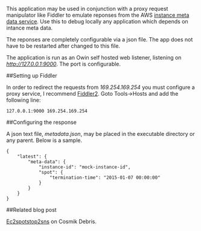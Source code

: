 This application may be used in conjunction with a proxy request manipulator like Fiddler to emulate reponses from the AWS [instance meta data service](http://docs.aws.amazon.com/AWSEC2/latest/UserGuide/ec2-instance-metadata.html). Use this to debug locally any application which depends on intance meta data. 

The reponses are completely configurable via a json file. The app does not have to be restarted after changed to this file.

The application is run as an Owin self hosted web listener, listening on *http://127.0.0.1:9000*. The port is configurable.

##Setting up Fiddler

In order to redirect the requests from *169.254.169.254* you must configure a proxy service, I recommend [Fiddler2](http://www.telerik.com/fiddler). Goto Tools->Hosts and add the following line:

    127.0.0.1:9000 169.254.169.254

##Configuring the response

A json text file, *metadata.json*, may be placed in the executable directory or any parent. Below is a sample.

    {
        "latest": {
            "meta-data": {
                "instance-id": "mock-instance-id",
                "spot": {
                    "termination-time": "2015-01-07 00:00:00"
                }
            }
        }
    }


##Related blog post

[Ec2spotstop2sns](http://blog.simpletask.se/post/ec2spotstop2sns) on Cosmik Debris.